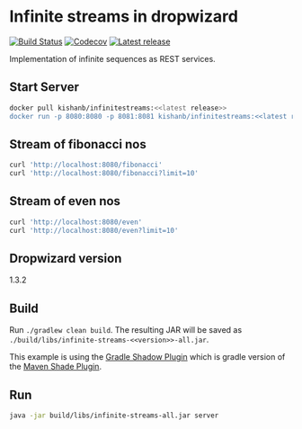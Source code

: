 # Infinite streams in dropwizard

[![Build Status](https://travis-ci.org/kishaningithub/infinitestreams.svg?branch=master)](https://travis-ci.org/kishaningithub/infinitestreams)
[![Codecov](https://img.shields.io/codecov/c/github/kishaningithub/infinitestreams.svg)](https://codecov.io/gh/kishaningithub/infinitestreams)
[![Latest release](https://img.shields.io/github/release/kishaningithub/infinitestreams.svg)](https://github.com/kishaningithub/infinitestreams/releases)

Implementation of infinite sequences as REST services.

## Start Server

```bash
docker pull kishanb/infinitestreams:<<latest release>>
docker run -p 8080:8080 -p 8081:8081 kishanb/infinitestreams:<<latest release>>
```

## Stream of fibonacci nos

```bash
curl 'http://localhost:8080/fibonacci'
curl 'http://localhost:8080/fibonacci?limit=10'
```

## Stream of even nos

```bash
curl 'http://localhost:8080/even'
curl 'http://localhost:8080/even?limit=10'
```

## Dropwizard version

1.3.2

## Build

Run `./gradlew clean build`. The resulting JAR will be saved as `./build/libs/infinite-streams-<<version>>-all.jar`.

This example is using the [Gradle Shadow Plugin](https://github.com/johnrengelman/shadow) which is gradle
version of the [Maven Shade Plugin](http://maven.apache.org/plugins/maven-shade-plugin/).

## Run

```bash
java -jar build/libs/infinite-streams-all.jar server
```
